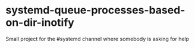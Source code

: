 # systemd-queue-processes-based-on-dir-inotify
Small project for the #systemd channel where somebody is asking for help
